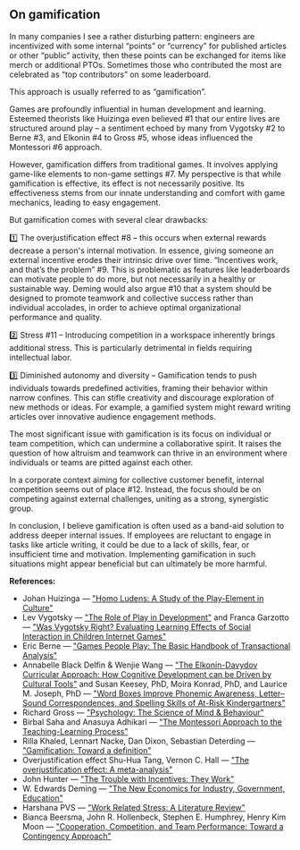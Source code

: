 ## On gamification

In many companies I see a rather disturbing pattern: engineers are incentivized with some internal “points” or “currency” for published articles or other “public” activity, then these points can be exchanged for items like merch or additional PTOs. Sometimes those who contributed the most are celebrated as “top contributors” on some leaderboard. 

This approach is usually referred to as “gamification”.

Games are profoundly influential in human development and learning. Esteemed theorists like Huizinga even believed #1 that our entire lives are structured around play – a sentiment echoed by many from Vygotsky #2 to Berne #3, and Elkonin #4 to Gross #5, whose ideas influenced the Montessori #6 approach.

However, gamification differs from traditional games. It involves applying game-like elements to non-game settings #7. My perspective is that while gamification is effective, its effect is not necessarily positive. Its effectiveness stems from our innate understanding and comfort with game mechanics, leading to easy engagement.

But gamification comes with several clear drawbacks:

1️⃣ The overjustification effect #8 – this occurs when external rewards decrease a person's internal motivation. In essence, giving someone an external incentive erodes their intrinsic drive over time. “Incentives work, and that’s the problem” #9. This is problematic as features like leaderboards can motivate people to do more, but not necessarily in a healthy or sustainable way. Deming would also argue #10 that a system should be designed to promote teamwork and collective success rather than individual accolades, in order to achieve optimal organizational performance and quality.

2️⃣ Stress #11 – Introducing competition in a workspace inherently brings additional stress. This is particularly detrimental in fields requiring intellectual labor.

3️⃣ Diminished autonomy and diversity – Gamification tends to push individuals towards predefined activities, framing their behavior within narrow confines. This can stifle creativity and discourage exploration of new methods or ideas. For example, a gamified system might reward writing articles over innovative audience engagement methods.

The most significant issue with gamification is its focus on individual or team competition, which can undermine a collaborative spirit. It raises the question of how altruism and teamwork can thrive in an environment where individuals or teams are pitted against each other.

In a corporate context aiming for collective customer benefit, internal competition seems out of place #12. Instead, the focus should be on competing against external challenges, uniting as a strong, synergistic group.

In conclusion, I believe gamification is often used as a band-aid solution to address deeper internal issues. If employees are reluctant to engage in tasks like article writing, it could be due to a lack of skills, fear, or insufficient time and motivation. Implementing gamification in such situations might appear beneficial but can ultimately be more harmful.

**References:**

- Johan Huizinga — ["Homo Ludens: A Study of the Play-Element in Culture"](https://www.amazon.com/Homo-Ludens-Study-Play-Element-Culture/dp/1621389995)
- Lev Vygotsky — ["The Role of Play in Development"](https://physicscourses.colorado.edu/phys4810/phys4810_fa08/4810_readings/vygot_chap7.pdf) and Franca Garzotto — ["Was Vygotsky Right? Evaluating Learning Effects of Social Interaction in Children Internet Games"](https://link.springer.com/chapter/10.1007/978-3-540-74800-7_33)
- Eric Berne — ["Games People Play: The Basic Handbook of Transactional Analysis"](https://www.amazon.com/gp/product/0345410033)
- Annabelle Black Delfin & Wenjie Wang — ["The Elkonin-Davydov Curricular Approach: How Cognitive Development can be Driven by Cultural Tools"](https://www.researchgate.net/publication/363539439_The_Elkonin-Davydov_Curricular_Approach_How_Cognitive_Development_can_be_Driven_by_Cultural_Tools) and Susan Keesey, PhD, Moira Konrad, PhD, and Laurice M. Joseph, PhD — ["Word Boxes Improve Phonemic Awareness, Letter–Sound Correspondences, and Spelling Skills of At-Risk Kindergartners"](https://journals.sagepub.com/doi/abs/10.1177/0741932514543927?journalCode=rsed)
- Richard Gross — ["Psychology: The Science of Mind & Behaviour"](https://www.amazon.com/Psychology-Science-Behaviour-Richard-Gross/dp/1471829731)
- Birbal Saha and Anasuya Adhikari — ["The Montessori Approach to the Teaching-Learning Process"](https://www.researchgate.net/publication/372368543_The_Montessori_Approach_to_the_Teaching_-Learning_Process)
- Rilla Khaled, Lennart Nacke, Dan Dixon, Sebastian Deterding — ["Gamification: Toward a definition"](https://www.researchgate.net/publication/273947177_Gamification_Toward_a_definition)
- Overjustification effect Shu-Hua Tang, Vernon C. Hall — ["The overjustification effect: A meta-analysis"](https://onlinelibrary.wiley.com/doi/abs/10.1002/acp.2350090502)
- John Hunter — ["The Trouble with Incentives: They Work"](https://management.curiouscatblog.net/2010/01/28/the-trouble-with-incentives-they-work/)
- W. Edwards Deming — ["The New Economics for Industry, Government, Education"](https://mitpress.mit.edu/9780262535939/the-new-economics-for-industry-government-education/)
- Harshana PVS — ["Work Related Stress: A Literature Review"](https://juniperpublishers.com/asm/pdf/ASM.MS.ID.555586.pdf)
- Bianca Beersma, John R. Hollenbeck, Stephen E. Humphrey, Henry Kim Moon — ["Cooperation, Competition, and Team Performance: Toward a Contingency Approach"](https://www.researchgate.net/publication/228181657_Cooperation_Competition_and_Team_Performance_Toward_a_Contingency_Approach)

